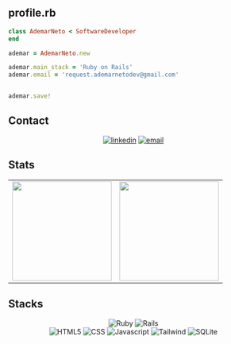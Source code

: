 
## profile.rb

```ruby
class AdemarNeto < SoftwareDeveloper
end

ademar = AdemarNeto.new

ademar.main_stack = 'Ruby on Rails'
ademar.email = 'request.ademarnetodev@gmail.com'


ademar.save!
```

## Contact
<div align='center'>

[![linkedin](https://img.shields.io/badge/LinkedIn-0077B5?style=for-the-badge&logo=linkedin&logoColor=white)](https://www.linkedin.com/in/ademar-neto-dev/)
[![email](https://img.shields.io/badge/Gmail-D14836?style=for-the-badge&logo=gmail&logoColor=white)](https://mailto:request.ademarnetodev@gmail.com)

</div>

## Stats

<table align="center">
  <tr>
    <td>
      <img height="200em" src="https://github-readme-stats.vercel.app/api/top-langs/?username=devAdemarNeto&layout=compact&langs_count=6&theme=shadow_red"/>
    </td>
    <td>
      <img height="200em" src="https://github-readme-stats.vercel.app/api?username=devAdemarneto&show_icons=true&theme=shadow_red&rank_icon=github"/>
    </td>
  </tr>
</table>


## Stacks
<div align='center'>
  
![Ruby](https://img.shields.io/badge/ruby-%23CC342D.svg?style=for-the-badge&logo=ruby&logoColor=white)
![Rails](https://img.shields.io/badge/rails-%23CC0000.svg?style=for-the-badge&logo=ruby-on-rails&logoColor=white)
<br>
![HTML5](https://img.shields.io/badge/html5-%23E34F26.svg?style=for-the-badge&logo=html5&logoColor=white)
![CSS](https://img.shields.io/badge/CSS-%230000FF.svg?style=for-the-badge&logo=CSS&logoColor=white)
![Javascript](https://img.shields.io/badge/Javascript-%23FFFF00.svg?style=for-the-badge&logo=Javascript&logoColor=black)
![Tailwind](https://img.shields.io/badge/Tailwind-%2338BDF8.svg?style=for-the-badge&logo=Tailwind&logoColor=blue)
![SQLite](https://img.shields.io/badge/sqlite-%2307405e.svg?style=for-the-badge&logo=sqlite&logoColor=white)
<br>


</div>
